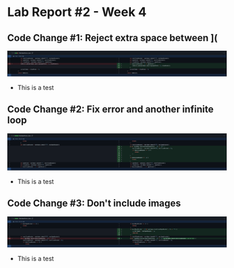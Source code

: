 # Lab Report #2 - Week 4
## Code Change #1: Reject extra space between ](
![Image](/images/Code-Error-1.png)
* This is a test
## Code Change #2: Fix error and another infinite loop
![Image](/images/Code-Error-2.png)
* This is a test
## Code Change #3: Don't include images
![Image](/images/Code-Error-3.png)
* This is a test
